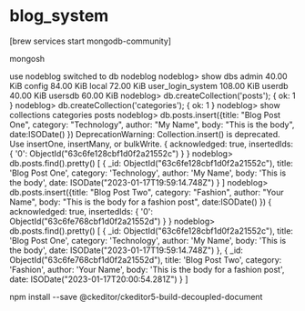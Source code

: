 # blog_system

[brew services start mongodb-community]

mongosh

use nodeblog
switched to db nodeblog
nodeblog> show dbs
admin               40.00 KiB
config              84.00 KiB
local               72.00 KiB
user_login_system  108.00 KiB
userdb              40.00 KiB
usersdb             60.00 KiB
nodeblog> db.createCollection('posts');
{ ok: 1 }
nodeblog> db.createCollection('categories');
{ ok: 1 }
nodeblog> show collections
categories
posts
nodeblog> db.posts.insert({title: "Blog Post One", category: "Technology", author: "My Name", body: "This is the body", date:ISODate() })
DeprecationWarning: Collection.insert() is deprecated. Use insertOne, insertMany, or bulkWrite.
{
  acknowledged: true,
  insertedIds: { '0': ObjectId("63c6fe128cbf1d0f2a21552c") }
}
nodeblog> db.posts.find().pretty()
[
  {
    _id: ObjectId("63c6fe128cbf1d0f2a21552c"),
    title: 'Blog Post One',
    category: 'Technology',
    author: 'My Name',
    body: 'This is the body',
    date: ISODate("2023-01-17T19:59:14.748Z")
  }
]
nodeblog> db.posts.insert({title: "Blog Post Two", category: "Fashion", author: "Your Name", body: "This is the body for a fashion post", date:ISODate() })
{
  acknowledged: true,
  insertedIds: { '0': ObjectId("63c6fe768cbf1d0f2a21552d") }
}
nodeblog> db.posts.find().pretty()
[
  {
    _id: ObjectId("63c6fe128cbf1d0f2a21552c"),
    title: 'Blog Post One',
    category: 'Technology',
    author: 'My Name',
    body: 'This is the body',
    date: ISODate("2023-01-17T19:59:14.748Z")
  },
  {
    _id: ObjectId("63c6fe768cbf1d0f2a21552d"),
    title: 'Blog Post Two',
    category: 'Fashion',
    author: 'Your Name',
    body: 'This is the body for a fashion post',
    date: ISODate("2023-01-17T20:00:54.281Z")
  }
]

npm install --save @ckeditor/ckeditor5-build-decoupled-document